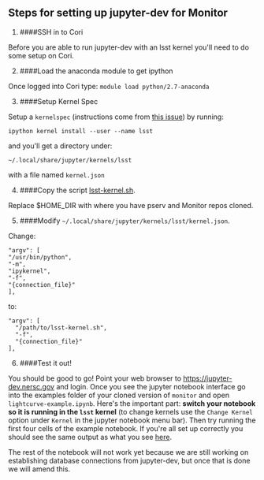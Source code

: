 ## Steps for setting up jupyter-dev for Monitor

1. ####SSH in to Cori

  Before you are able to run jupyter-dev with an lsst kernel you'll need to do some setup on Cori.

2. ####Load the anaconda module to get ipython

  Once logged into Cori type: `module load python/2.7-anaconda`

3. ####Setup Kernel Spec

  Setup a `kernelspec` (instructions come from [this issue](https://github.com/jupyterhub/jupyterhub/issues/847#issuecomment-267044166)) by running:
  
  `ipython kernel install --user --name lsst`
  
  and you'll get a directory under:
  
  `~/.local/share/jupyter/kernels/lsst`
  
  with a file named `kernel.json`
  
4. ####Copy the script [lsst-kernel.sh](lsst-kernel.sh).

 Replace $HOME_DIR with where you have pserv and Monitor repos cloned.

5. ####Modify `~/.local/share/jupyter/kernels/lsst/kernel.json`.

  Change:
  
  ```
 "argv": [
  "/usr/bin/python",
  "-m",
  "ipykernel",
  "-f",
  "{connection_file}"
 ],
 ```
 
 to:
 
 ```
 "argv": [   
   "/path/to/lsst-kernel.sh",   
   "-f",   
   "{connection_file}" 
 ],
 ```
 
6. ####Test it out!

 You should be good to go! Point your web browser to https://jupyter-dev.nersc.gov and login. Once you see the jupyter notebook interface go into the examples folder of your cloned version of `monitor` and open `lightcurve-example.ipynb`. Here's the important part: **switch your notebook so it is running in the `lsst` kernel** (to change kernels use the `Change Kernel` option under `Kernel` in the jupyter notebook menu bar). Then try running the first four cells of the example notebook. If you're all set up correctly you should see the same output as what you see [here](../examples/lightcurve_example.ipynb).
 
 The rest of the notebook will not work yet because we are still working on establishing database connections from jupyter-dev, but once that is done we will amend this.

